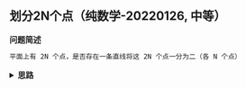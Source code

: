 ## 划分2N个点（纯数学-20220126, 中等）
<!--{
    "tags": ["纯数学"],
    "来源": "纯数学",
    "难度": "中等",
    "编号": "20220126",
    "标题": "划分2N个点",
    "公司": []
}-->

<summary><b>问题简述</b></summary>

```txt
平面上有 2N 个点，是否存在一条直线将这 2N 个点一分为二（各 N 个点）
```

<!-- 
<details><summary><b>详细描述</b></summary>

```txt
```
-->

</details>

<!-- <div align="center"><img src="../../../_assets/xxx.png" height="300" /></div> -->

<details><summary><b>思路</b></summary>

> [是否一点存在直线能把平面上给定的2n个点分成两部分，每部分n个点？ - 知乎](https://www.zhihu.com/question/25071189)

```txt
- 考虑将这 2N 个点两两相连得到 m 条直线（可能存在重叠），其斜率分别为 k_1, .., k_m；
- 因为 m 是有限的，则必然存在与这 m 条直线斜率不同的直线，
- 取这条直线的垂线，则这条垂线与这 m 条直线都不垂直；
- 把这条直线从这 2N 个点的一侧平移到另一侧，得到 2N 个交点，
- 则显然存在一条平行于平移方向的直线将这 2N 个交点分成两部分，而这条直线也将这 2N 个点划分成了数量相等的两部分。
```

</details>

